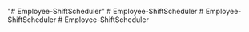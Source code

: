 "# Employee-ShiftScheduler" 
#   E m p l o y e e - S h i f t S c h e d u l e r  
 #   E m p l o y e e - S h i f t S c h e d u l e r  
 #   E m p l o y e e - S h i f t S c h e d u l e r  
 